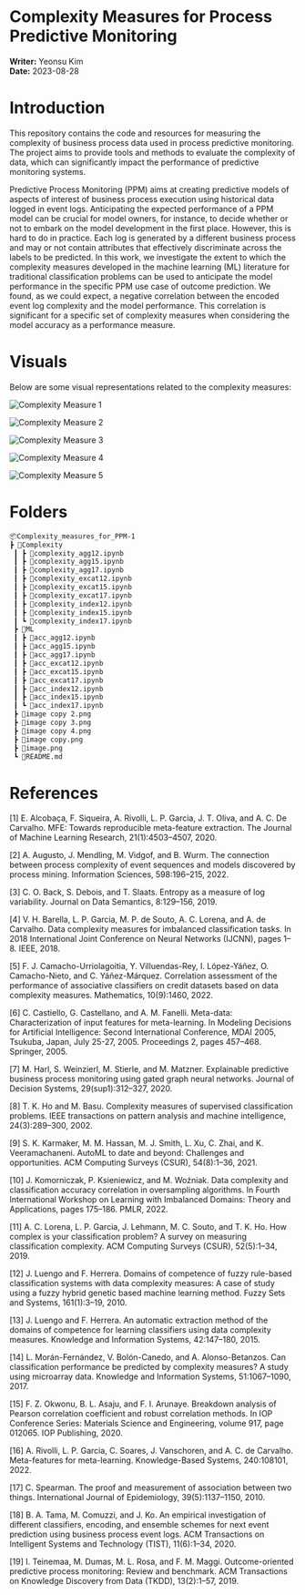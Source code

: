 # Complexity Measures for Process Predictive Monitoring

**Writer:** Yeonsu Kim  
**Date:** 2023-08-28

# Introduction
This repository contains the code and resources for measuring the complexity of business process data used in process predictive monitoring. The project aims to provide tools and methods to evaluate the complexity of data, which can significantly impact the performance of predictive monitoring systems. 

Predictive Process Monitoring (PPM) aims at creating predictive models of aspects of interest of business process execution using historical data logged in event logs. Anticipating the expected performance of a PPM model can be crucial for model owners, for instance, to decide whether or not to embark on the model development in the first place. However, this is hard to do in practice. Each log is generated by a different business process and may or not contain attributes that effectively discriminate across the labels to be predicted. In this work, we investigate the extent to which the complexity measures developed in the machine learning (ML) literature for traditional classification problems can be used to anticipate the model performance in the specific PPM use case of outcome prediction. We found, as we could expect, a negative correlation between the encoded event log complexity and the model performance. This correlation is significant for a specific set of complexity measures when considering the model accuracy as a performance measure.

# Visuals
Below are some visual representations related to the complexity measures:

![Complexity Measure 1](image.png)

![Complexity Measure 2](image%20copy.png)

![Complexity Measure 3](image%20copy%202.png)

![Complexity Measure 4](image%20copy%203.png)

![Complexity Measure 5](image%20copy%204.png)

# Folders
```bash
📦Complexity_measures_for_PPM-1
┣ 📂Complexity
 ┃ ┣ 📜complexity_agg12.ipynb
 ┃ ┣ 📜complexity_agg15.ipynb
 ┃ ┣ 📜complexity_agg17.ipynb
 ┃ ┣ 📜complexity_excat12.ipynb
 ┃ ┣ 📜complexity_excat15.ipynb
 ┃ ┣ 📜complexity_excat17.ipynb
 ┃ ┣ 📜complexity_index12.ipynb
 ┃ ┣ 📜complexity_index15.ipynb
 ┃ ┗ 📜complexity_index17.ipynb
 ┣ 📂ML
 ┃ ┣ 📜acc_agg12.ipynb
 ┃ ┣ 📜acc_agg15.ipynb
 ┃ ┣ 📜acc_agg17.ipynb
 ┃ ┣ 📜acc_excat12.ipynb
 ┃ ┣ 📜acc_excat15.ipynb
 ┃ ┣ 📜acc_excat17.ipynb
 ┃ ┣ 📜acc_index12.ipynb
 ┃ ┣ 📜acc_index15.ipynb
 ┃ ┗ 📜acc_index17.ipynb
 ┣ 📜image copy 2.png
 ┣ 📜image copy 3.png
 ┣ 📜image copy 4.png
 ┣ 📜image copy.png
 ┣ 📜image.png
 ┗ 📜README.md
 ```

# References
[1] E. Alcobaça, F. Siqueira, A. Rivolli, L. P. Garcia, J. T. Oliva, and A. C. De Carvalho. MFE: Towards reproducible meta-feature extraction. The Journal of Machine Learning Research, 21(1):4503–4507, 2020.

[2] A. Augusto, J. Mendling, M. Vidgof, and B. Wurm. The connection between process complexity of event sequences and models discovered by process mining. Information Sciences, 598:196–215, 2022.

[3] C. O. Back, S. Debois, and T. Slaats. Entropy as a measure of log variability. Journal on Data Semantics, 8:129–156, 2019.

[4] V. H. Barella, L. P. Garcia, M. P. de Souto, A. C. Lorena, and A. de Carvalho. Data complexity measures for imbalanced classification tasks. In 2018 International Joint Conference on Neural Networks (IJCNN), pages 1–8. IEEE, 2018.

[5] F. J. Camacho-Urriolagoitia, Y. Villuendas-Rey, I. López-Yáñez, O. Camacho-Nieto, and C. Yáñez-Márquez. Correlation assessment of the performance of associative classifiers on credit datasets based on data complexity measures. Mathematics, 10(9):1460, 2022.

[6] C. Castiello, G. Castellano, and A. M. Fanelli. Meta-data: Characterization of input features for meta-learning. In Modeling Decisions for Artificial Intelligence: Second International Conference, MDAI 2005, Tsukuba, Japan, July 25-27, 2005. Proceedings 2, pages 457–468. Springer, 2005.

[7] M. Harl, S. Weinzierl, M. Stierle, and M. Matzner. Explainable predictive business process monitoring using gated graph neural networks. Journal of Decision Systems, 29(sup1):312–327, 2020.

[8] T. K. Ho and M. Basu. Complexity measures of supervised classification problems. IEEE transactions on pattern analysis and machine intelligence, 24(3):289–300, 2002.

[9] S. K. Karmaker, M. M. Hassan, M. J. Smith, L. Xu, C. Zhai, and K. Veeramachaneni. AutoML to date and beyond: Challenges and opportunities. ACM Computing Surveys (CSUR), 54(8):1–36, 2021.

[10] J. Komorniczak, P. Ksieniewicz, and M. Woźniak. Data complexity and classification accuracy correlation in oversampling algorithms. In Fourth International Workshop on Learning with Imbalanced Domains: Theory and Applications, pages 175–186. PMLR, 2022.

[11] A. C. Lorena, L. P. Garcia, J. Lehmann, M. C. Souto, and T. K. Ho. How complex is your classification problem? A survey on measuring classification complexity. ACM Computing Surveys (CSUR), 52(5):1–34, 2019.

[12] J. Luengo and F. Herrera. Domains of competence of fuzzy rule-based classification systems with data complexity measures: A case of study using a fuzzy hybrid genetic based machine learning method. Fuzzy Sets and Systems, 161(1):3–19, 2010.

[13] J. Luengo and F. Herrera. An automatic extraction method of the domains of competence for learning classifiers using data complexity measures. Knowledge and Information Systems, 42:147–180, 2015.

[14] L. Morán-Fernández, V. Bolón-Canedo, and A. Alonso-Betanzos. Can classification performance be predicted by complexity measures? A study using microarray data. Knowledge and Information Systems, 51:1067–1090, 2017.

[15] F. Z. Okwonu, B. L. Asaju, and F. I. Arunaye. Breakdown analysis of Pearson correlation coefficient and robust correlation methods. In IOP Conference Series: Materials Science and Engineering, volume 917, page 012065. IOP Publishing, 2020.

[16] A. Rivolli, L. P. Garcia, C. Soares, J. Vanschoren, and A. C. de Carvalho. Meta-features for meta-learning. Knowledge-Based Systems, 240:108101, 2022.

[17] C. Spearman. The proof and measurement of association between two things. International Journal of Epidemiology, 39(5):1137–1150, 2010.

[18] B. A. Tama, M. Comuzzi, and J. Ko. An empirical investigation of different classifiers, encoding, and ensemble schemes for next event prediction using business process event logs. ACM Transactions on Intelligent Systems and Technology (TIST), 11(6):1–34, 2020.

[19] I. Teinemaa, M. Dumas, M. L. Rosa, and F. M. Maggi. Outcome-oriented predictive process monitoring: Review and benchmark. ACM Transactions on Knowledge Discovery from Data (TKDD), 13(2):1–57, 2019.


 
